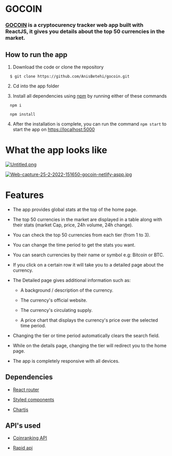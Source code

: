 # GOCOIN
### [**GOCOIN**](https://gocoin.netlify.app) is a cryptocurency tracker web app built with ReactJS, it gives you details about the top 50 currencies in the market.


## How to run the app
1. Download the code or clone the repository
```
  $ git clone https://github.com/AnisBetehi/gocoin.git
```
2. Cd into the app folder

3. Install all dependencies using [npm](https://www.npmjs.com/) by running either of these commands
```
  npm i
```
```
  npm install
```

4. After the installation is complete, you can run the command `npm start` to start the app on [https://localhost:5000](https://localhost:5000)

# What the app looks like

[![Untitled.png](https://i.postimg.cc/8C8mzx4r/Untitled.png)](https://postimg.cc/VJRC7G3Y)

[![Web-capture-25-2-2022-151650-gocoin-netlify-aspp.jpg](https://i.postimg.cc/85pWFG6s/Web-capture-25-2-2022-151650-gocoin-netlify-aspp.jpg)](https://postimg.cc/zLQ3M9p1)

# Features

- The app provides global stats at the top of the home page.

- The top 50 currencies in the market are displayed in a table along with their stats (market Cap, price, 24h volume, 24h change).

- You can check the top 50 currencies from each tier (from 1 to 3).

- You can change the time period to get the stats you want.

- You can search currencies by their name or symbol e.g: Bitcoin or BTC.

- If you click on a certain row it will take you to a detailed page about the currency.

- The Detailed page gives additional information such as:

  - A background / description of the currency.

  - The currency's official website.

  - The currency's circulating supply.

  - A price chart that displays the currency's price over the selected time period.

- Changing the tier or time period automatically clears the search field.

- While on the details page, changing the tier will redirect you to the home page.

- The app is completely responsive with all devices.


## Dependencies
- [React router](https://reactrouter.com/)

- [Styled components](https://styled-components.com/)

- [Chartjs](https://www.chartjs.org/)

## API's used

- [Coinranking API](https://developers.coinranking.com/api/documentation)

- [Rapid api](https://rapidapi.com/)
